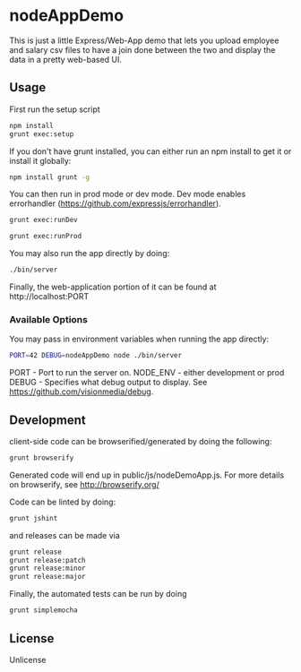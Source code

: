 # nodeAppDemo
This is just a little Express/Web-App demo that lets you upload employee and salary csv files to
have a join done between the two and display the data in a pretty web-based UI.

## Usage
First run the setup script

```bash
npm install
grunt exec:setup
```

If you don't have grunt installed, you can either run an npm install
to get it or install it globally:

```bash
npm install grunt -g
```

You can then run in prod mode or dev mode.  Dev mode enables 
errorhandler (https://github.com/expressjs/errorhandler).

```bash
grunt exec:runDev
```

```bash
grunt exec:runProd
```

You may also run the app directly by doing:

```bash
./bin/server
```

Finally, the web-application portion of it can be found at
http://localhost:PORT

### Available Options
You may pass in environment variables when running 
the app directly:

```bash
PORT=42 DEBUG=nodeAppDemo node ./bin/server
```

PORT - Port to run the server on.
NODE_ENV - either development or prod
DEBUG - Specifies what debug output to display.  See https://github.com/visionmedia/debug.

## Development
client-side code can be browserified/generated by doing the following:

``` bash
grunt browserify
```

Generated code will end up in public/js/nodeDemoApp.js.  For more details on browserify,
see http://browserify.org/

Code can be linted by doing:

```bash
grunt jshint
```

and releases can be made via

```bash
grunt release
grunt release:patch
grunt release:minor
grunt release:major
```

Finally, the automated tests can be run by doing
```bash
grunt simplemocha
```

## License
Unlicense
